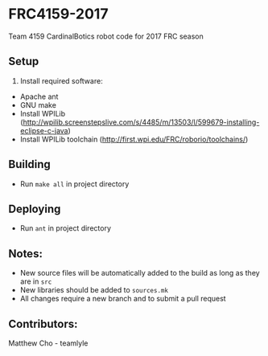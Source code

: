 # FRC4159-2017
Team 4159 CardinalBotics robot code for 2017 FRC season

## Setup
1. Install required software:
 - Apache ant
 - GNU make
- Install WPILib (http://wpilib.screenstepslive.com/s/4485/m/13503/l/599679-installing-eclipse-c-java)
- Install WPILib toolchain (http://first.wpi.edu/FRC/roborio/toolchains/)

## Building
- Run `make all` in project directory

## Deploying
- Run `ant` in project directory

## Notes:
- New source files will be automatically added to the build as long as they are in `src`
- New libraries should be added to `sources.mk`
- All changes require a new branch and to submit a pull request

## Contributors:
Matthew Cho - teamlyle